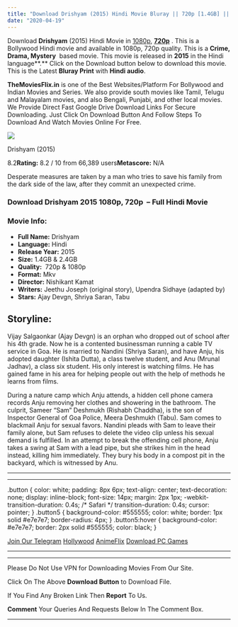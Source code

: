 ```yaml
---
title: "Download Drishyam (2015) Hindi Movie Bluray || 720p [1.4GB] || 1080p [2.7GB] ||"
date: "2020-04-19"
---
```


Download **Drishyam** (2015) Hindi Movie in [1080p](https://1moviesflix.com/1080p-movies/), [**720p**](https://1moviesflix.com/720p-movies/) . This is a Bollywood Hindi movie and available in 1080p, 720p quality. This is a **Crime, Drama, Mystery**  based movie. This movie is released in **2015** in the Hindi language**.** Click on the Download button below to download this movie. This is the Latest **Bluray Print** with **Hindi audio**.

**TheMoviesFlix.in** is one of the Best Websites/Platform For Bollywood and Indian Movies and Series. We also provide south movies like Tamil, Telugu and Malayalam movies, and also Bengali, Punjabi, and other local movies. We Provide Direct Fast Google Drive Download Links For Secure Downloading. Just Click On Download Button And Follow Steps To Download And Watch Movies Online For Free.

[![](https://m.media-amazon.com/images/M/MV5BYmJhZmJlYTItZmZlNy00MGY0LTg0ZGMtNWFkYWU5NTA1YTNhXkEyXkFqcGdeQXVyODE5NzE3OTE@._V1_SX300.jpg)](https://www.imdb.com/title/tt4430212/ "Drishyam")

Drishyam (2015)

8.2**Rating:** 8.2 / 10 from 66,389 users**Metascore:** N/A

Desperate measures are taken by a man who tries to save his family from the dark side of the law, after they commit an unexpected crime.

### Download Drishyam 2015 1080p, 720p  – Full Hindi Movie

### Movie Info:

- **Full Name:** Drishyam
- **Language:** Hindi
- **Release Year:** 2015
- **Size:** 1.4GB & 2.4GB
- **Quality:**  720p & 1080p
- **Format:** Mkv
- **Director:** Nishikant Kamat
- **Writers:** Jeethu Joseph (original story), Upendra Sidhaye (adapted by)
- **Stars:** Ajay Devgn, Shriya Saran, Tabu

## Storyline:

Vijay Salgaonkar (Ajay Devgn) is an orphan who dropped out of school after his 4th grade. Now he is a contented businessman running a cable TV service in Goa. He is married to Nandini (Shriya Saran), and have Anju, his adopted daughter (Ishita Dutta), a class twelve student, and Anu (Mrunal Jadhav), a class six student. His only interest is watching films. He has gained fame in his area for helping people out with the help of methods he learns from films.

During a nature camp which Anju attends, a hidden cell phone camera records Anju removing her clothes and showering in the bathroom. The culprit, Sameer “Sam” Deshmukh (Rishabh Chaddha), is the son of Inspector General of Goa Police, Meera Deshmukh (Tabu). Sam comes to blackmail Anju for sexual favors. Nandini pleads with Sam to leave their family alone, but Sam refuses to delete the video clip unless his sexual demand is fulfilled. In an attempt to break the offending cell phone, Anju takes a swing at Sam with a lead pipe, but she strikes him in the head instead, killing him immediately. They bury his body in a compost pit in the backyard, which is witnessed by Anu.

* * *

* * *

.button { color: white; padding: 8px 6px; text-align: center; text-decoration: none; display: inline-block; font-size: 14px; margin: 2px 1px; -webkit-transition-duration: 0.4s; /\* Safari \*/ transition-duration: 0.4s; cursor: pointer; } .button5 { background-color: #555555; color: white; border: 1px solid #e7e7e7; border-radius: 4px; } .button5:hover { background-color: #e7e7e7; border: 2px solid #555555; color: black; }

[Join Our Telegram](http://gdrivepro.xyz/join.php) [Hollywood](https://moviesverse.com/) [AnimeFlix](https://animeflix.in/) [Download PC Games](https://gamesflix.net/)  

* * *

* * *

  

Please Do Not Use VPN for Downloading Movies From Our Site.

Click On The Above **Download Button** to Download File.

If You Find Any Broken Link Then **Report** To Us.

**Comment** Your Queries And Requests Below In The Comment Box.

* * *

